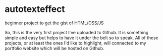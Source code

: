 # autotexteffect
beginner project to get the gist of HTML/CSS/JS

So, this is the very first project I've uploaded to Github. It is something simple and easy but helps to have it under the belt so to speak. All of these projects, or at least the ones I'd like to highlight, will connected to my portfolio website which will be hosted on Github.
